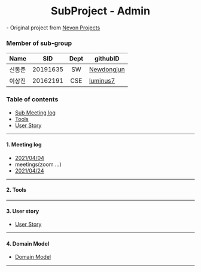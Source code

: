 <h1 align="center"> SubProject - Admin</h1>

<div align="left">
- Original project from
	<a href="https://nevonprojects.com/smart-health-prediction-using-data-mining/"> Nevon Projects </a>
</div>

### Member of sub-group
|Name|SID|Dept|githubID|
|---|---|:---:|---|
|신동준|20191635|SW|[Newdongjun](https://github.com/newdongjun)
|이상진|20162191|CSE|[luminus7](https://github.com/luminus7)

### Table of contents
<!-- !toc (minlevel=2 omit="Table of Contents") -->
- [Sub Meeting log](#Meeting-log)
- [Tools](#Tools)
- [User Story](#User-story) 
<!-- toc! -->

---
#### 1. Meeting log
- [2021/04/04](./210404.md)  
- meetings(zoom ...)
- [2021/04/24](./)
---
#### 2. Tools

---
#### 3. User story
- [User Story](./01.userstory/userstroy.md)

---
#### 4. Domain Model
- [Domain Model](./02.domainmodel)
---
